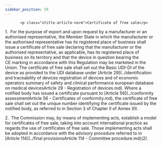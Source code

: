 ```yaml
---
sidebar_position: 59
---
```

           <p class="stitle-article-norm">Certificate of free sale</p>
   <p class="norm">1.&nbsp;&nbsp;For the purpose of export and upon 
request by a manufacturer or an authorised representative, the 
Member&nbsp;State in which the manufacturer or the authorised 
representative has its registered place of business shall issue a 
certificate of free sale declaring that the manufacturer or the 
authorised representative, as applicable, has its registered place of 
business on its territory and that the device in question bearing the 
CE&nbsp;marking in accordance with this Regulation may be marketed in 
the Union. The certificate of free sale shall set out the Basic UDI-DI 
of the device as provided to the UDI&nbsp;database under 
[Article&nbsp;29](../identification and traceability of devices  registration of devices and of economic operators summary of safety  and clinical performance european database on medical devicesArticle 29 - Registration of devices.md). Where a notified body has issued a certificate pursuant
 to [Article&nbsp;56](../conformity assessmentArticle 56 - Certificates of conformity.md), the certificate of free sale shall set out the 
unique number identifying the certificate issued by the notified body, 
as referred to in Section&nbsp;3 of Chapter&nbsp;II of Annex&nbsp;XII.</p>
   <p class="norm">2.&nbsp;&nbsp;The Commission may, by means of 
implementing acts, establish a model for certificates of free sale, 
taking into account international practice as regards the use of 
certificates of free sale. Those implementing acts shall be adopted in 
accordance with the advisory procedure referred to in 
[Article&nbsp;114](../final provisionsArticle 114 - Committee procedure.md)(2).</p>
   <p>
      
      
   </p>
   